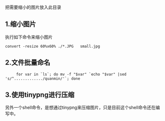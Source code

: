 把需要缩小的图片放入此目录
## 1.缩小图片 
执行如下命令来缩小图片

``` shell
convert -resize 60%x60% ./*.JPG   small.jpg
```

## 2.文件批量命名

```
     for var in `ls`; do mv -f "$var" `echo "$var" |sed 's/^............./quanmin/'`; done
```

## 3.使用tinypng进行压缩

另外一个shell命令，是想通过tinypng来压缩图片，只是目前这个shell命令还在编写中。
